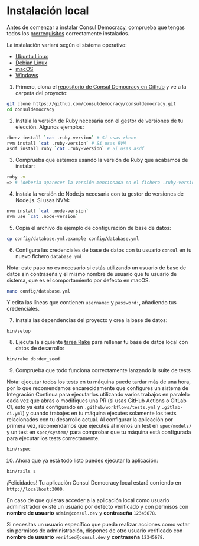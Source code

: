 # Instalación local

Antes de comenzar a instalar Consul Democracy, comprueba que tengas todos los [prerrequisitos](prerequisites.md) correctamente instalados.

La instalación variará según el sistema operativo:

- [Ubuntu Linux](ubuntu.md)
- [Debian Linux](debian.md)
- [macOS](macos.md)
- [Windows](windows.md)

1. Primero, clona el [repositorio de Consul Democracy en Github](https://github.com/consuldemocracy/consuldemocracy/) y ve a la carpeta del proyecto:

```bash
git clone https://github.com/consuldemocracy/consuldemocracy.git
cd consuldemocracy
```

2. Instala la versión de Ruby necesaria con el gestor de versiones de tu elección. Algunos ejemplos:

```bash
rbenv install `cat .ruby-version` # Si usas rbenv
rvm install `cat .ruby-version` # Si usas RVM
asdf install ruby `cat .ruby-version` # Si usas asdf
```

3. Comprueba que estemos usando la versión de Ruby que acabamos de instalar:

```bash
ruby -v
=> # (debería aparecer la versión mencionada en el fichero .ruby-version)
```

4. Instala la versión de Node.js necesaria con tu gestor de versiones de Node.js. Si usas NVM:

```bash
nvm install `cat .node-version`
nvm use `cat .node-version`
```

5. Copia el archivo de ejemplo de configuración de base de datos:

```bash
cp config/database.yml.example config/database.yml
```

6. Configura las credenciales de base de datos con tu usuario `consul` en tu nuevo fichero `database.yml`

Nota: este paso no es necesario si estás utilizando un usuario de base de datos sin contraseña y el mismo nombre de usuario que tu usuario de sistema, que es el comportamiento por defecto en macOS.

```bash
nano config/database.yml
```

Y edita las líneas que contienen `username:` y `password:`, añadiendo tus credenciales.

7. Instala las dependencias del proyecto y crea la base de datos:

```bash
bin/setup
```

8. Ejecuta la siguiente [tarea Rake](https://github.com/ruby/rake) para rellenar tu base de datos local con datos de desarrollo:

```bash
bin/rake db:dev_seed
```

9. Comprueba que todo funciona correctamente lanzando la suite de tests

Nota: ejecutar todos los tests en tu máquina puede tardar más de una hora, por lo que recomendamos encarecidamente que configures un sistema de Integración Continua para ejecutarlos utilizando varios trabajos en paralelo cada vez que abras o modifiques una PR (si usas GitHub Actions o GitLab CI, esto ya está configurado en `.github/workflows/tests.yml` y `.gitlab-ci.yml`) y cuando trabajes en tu máquina ejecutes solamente los tests relacionados con tu desarrollo actual. Al configurar la aplicación por primera vez, recomendamos que ejecutes al menos un test en `spec/models/` y un test en `spec/system/` para comprobar que tu máquina está configurada para ejecutar los tests correctamente.

```bash
bin/rspec
```

10. Ahora que ya está todo listo puedes ejecutar la aplicación:

```bash
bin/rails s
```

¡Felicidades! Tu aplicación Consul Democracy local estará corriendo en `http://localhost:3000`.

En caso de que quieras acceder a la aplicación local como usuario administrador existe un usuario por defecto verificado y con permisos con **nombre de usuario** `admin@consul.dev` y **contraseña** `12345678`.

Si necesitas un usuario específico que pueda realizar acciones como votar sin permisos de administración, dispones de otro usuario verificado con **nombre de usuario** `verified@consul.dev` y **contraseña** `12345678`.
